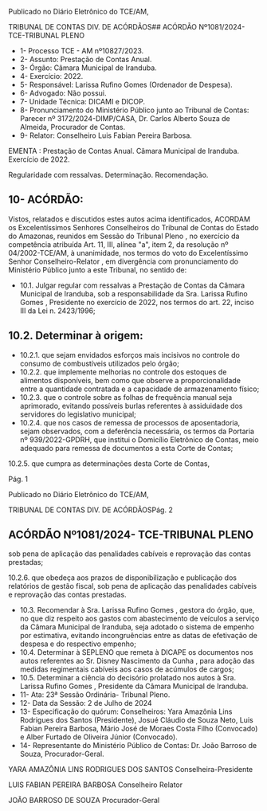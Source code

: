 Publicado  no  Diário  Eletrônico do TCE/AM,

TRIBUNAL DE CONTAS DIV. DE ACÓRDÃOS## ACÓRDÃO Nº1081/2024- TCE-TRIBUNAL PLENO

- 1- Processo TCE - AM nº10827/2023.
- 2- Assunto: Prestação de Contas Anual.
- 3- Órgão: Câmara Municipal de Iranduba.
- 4- Exercício: 2022.
- 5- Responsável: Larissa Rufino Gomes (Ordenador de Despesa).
- 6- Advogado: Não possui.
- 7- Unidade Técnica: DICAMI e DICOP.
- 8- Pronunciamento  do  Ministério  Público  junto  ao  Tribunal  de  Contas: Parecer  nº 3172/2024-DIMP/CASA, Dr. Carlos Alberto Souza de Almeida, Procurador de Contas.
- 9- Relator: Conselheiro Luis Fabian Pereira Barbosa.

EMENTA : Prestação  de  Contas  Anual. Câmara Municipal de Iranduba. Exercício de 2022.

Regularidade com ressalvas. Determinação. Recomendação.

## 10-  ACÓRDÃO:

Vistos, relatados e discutidos estes autos acima identificados, ACORDAM os Excelentíssimos Senhores Conselheiros do Tribunal de Contas do Estado do Amazonas, reunidos em Sessão do Tribunal Pleno , no exercício da competência atribuída Art. 11, III, alínea "a", item 2, da resolução nº 04/2002-TCE/AM, à unanimidade, nos termos do voto do Excelentíssimo Senhor Conselheiro-Relator , em divergência com pronunciamento do Ministério Público junto a este Tribunal, no sentido de:

- 10.1. Julgar  regular  com  ressalvas a  Prestação  de  Contas  da  Câmara Municipal de Iranduba, sob a responsabilidade da Sra. Larissa Rufino Gomes , Presidente no exercício de 2022, nos termos do art. 22, inciso III da Lei n. 2423/1996;

## 10.2. Determinar à origem:

- 10.2.1. que sejam envidados esforços mais incisivos no controle do consumo de combustíveis utilizados pelo órgão;
- 10.2.2. que  implemente  melhorias  no  controle  dos  estoques  de alimentos disponíveis, bem como que observe a proporcionalidade entre a quantidade contratada e a capacidade de armazenamento físico;
- 10.2.3. que o controle sobre as folhas de frequência manual seja aprimorado, evitando possíveis burlas referentes à assiduidade dos servidores do legislativo municipal;
- 10.2.4. que nos casos de remessa de processos de aposentadoria, sejam observados, com a deferência necessária, os termos da Portaria nº 939/2022-GPDRH, que institui  o  Domicílio  Eletrônico  de  Contas,  meio  adequado para remessa de documentos a esta Corte de Contas;

10.2.5. que  cumpra  as  determinações  desta  Corte  de  Contas,

Pág. 1

Publicado  no  Diário  Eletrônico do TCE/AM,

TRIBUNAL DE CONTAS DIV. DE ACÓRDÃOSPág. 2

## ACÓRDÃO Nº1081/2024- TCE-TRIBUNAL PLENO

sob pena de aplicação das penalidades cabíveis e reprovação das contas prestadas;

10.2.6. que obedeça aos prazos de disponibilização e publicação dos relatórios  de gestão fiscal,  sob  pena  de  aplicação  das penalidades cabíveis e reprovação das contas prestadas.

- 10.3. Recomendar à Sra. Larissa Rufino Gomes , gestora do órgão, que, no que diz respeito aos gastos com abastecimento de veículos a serviço da Câmara Municipal de Iranduba, seja adotado o sistema de empenho por estimativa, evitando incongruências entre as datas de efetivação de despesa e do respectivo empenho;
- 10.4. Determinar à SEPLENO  que  remeta  à  DICAPE  os  documentos nos autos  referentes  ao Sr.  Disney  Nascimento  da  Cunha , para adoção das medidas regimentais cabíveis aos casos de acúmulos de cargos;
- 10.5. Determinar a ciência do decisório prolatado nos autos à Sra. Larissa Rufino Gomes , Presidente da Câmara Municipal de Iranduba.
- 11-  Ata: 23ª Sessão Ordinária- Tribunal Pleno.
- 12-  Data da Sessão: 2 de Julho de 2024
- 13-  Especificação  do  quórum: Conselheiros:  Yara  Amazônia  Lins  Rodrigues  dos Santos  (Presidente),  Josué  Cláudio  de  Souza  Neto,  Luis  Fabian  Pereira  Barbosa, Mário  José  de  Moraes  Costa  Filho  (Convocado)  e  Alber  Furtado  de  Oliveira  Júnior (Convocado).
- 14-  Representante  do  Ministério  Público  de  Contas: Dr.  João  Barroso  de  Souza, Procurador-Geral.

YARA AMAZÔNIA LINS RODRIGUES DOS SANTOS Conselheira-Presidente

LUIS FABIAN PEREIRA BARBOSA Conselheiro Relator

JOÃO BARROSO DE SOUZA Procurador-Geral